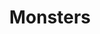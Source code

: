 ---
layout: home
title: Monsters
permalink: /category/monsters/
pagination: 
  enabled: true
  category: Monsters
  permalink: /:num/
--- 